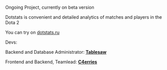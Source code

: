 Ongoing Project, currently on beta version

Dotstats is convenient and detailed analytics of matches and players in the Dota 2

You can try on [dotstats.ru](https://dotstats.ru)

Devs:

Backend and Database Administrator: [**Tablesaw**](https://github.com/Tables4w)

Frontend and Backend, Teamlead: [**C4erries**](https://github.com/C4erries)
